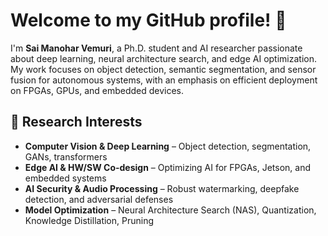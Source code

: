 # Welcome to my GitHub profile! 👋

I'm **Sai Manohar Vemuri**, a Ph.D. student and AI researcher passionate about deep learning, neural architecture search, and edge AI optimization. My work focuses on object detection, semantic segmentation, and sensor fusion for autonomous systems, with an emphasis on efficient deployment on FPGAs, GPUs, and embedded devices.

## 🔬 Research Interests

- **Computer Vision & Deep Learning** – Object detection, segmentation, GANs, transformers
- **Edge AI & HW/SW Co-design** – Optimizing AI for FPGAs, Jetson, and embedded systems
- **AI Security & Audio Processing** – Robust watermarking, deepfake detection, and adversarial defenses
- **Model Optimization** – Neural Architecture Search (NAS), Quantization, Knowledge Distillation, Pruning
